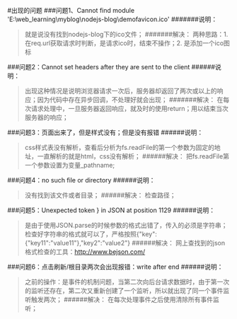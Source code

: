 #出现的问题
###问题1、Cannot find module 'E:\web_learning\myblog\nodejs-blog\demofavicon.ico'
#######说明：
>就是说没有找到nodejs-blog下的ico文件；
#######解决： 
>两种思路：1. 在req.url获取请求时判断，是请求ico时，结束不操作；2. 是添加一个ico图标

###问题2：Cannot set headers after they are sent to the client
######说明：
>出现这种情况是说明浏览器请求一次后，服务器却返回了两次或以上的响应；因为代码中存在异步回调，不处理好就会出现；
#######解决：
>在每次请求处理中，一旦服务器返回响应，就及时的使用return；用以结束当次服务器的响应；

###问题3：页面出来了，但是样式没有；但是没有报错
######说明：
>css样式表没有解析，查看后分析为fs.readFile的第一个参数为固定的地址，一直解析的就是html，css没有解析；
######解决：
>把fs.readFile第一个参数设置为变量_pathname;

###问题4：no such file or directory
######说明：
>没有找到该文件或者目录；
######解决：
>检查路径；

###问题5：Unexpected token } in JSON at position 1129
######说明：
>是由于使用JSON.parse的时候参数的格式出错了，传入的必须是字符串；检查好字符串的格式就可以了，严格按照{"key":{"key11":"value11"},"key2":"value2"}
######解决：
>网上查找到的json格式检查的工具：http://www.bejson.com/

###问题6：点击刷新/根目录两次会出现报错：write after end
######说明：
>之前的操作：是事件的机制问题，当第二次向后台请求数据时，由于第一次的监听还存在，第二次又重新创建了一个监听，所以就出现了同一个事件监听触发两次；
######解决：
>在每次处理事件之后使用清除所有事件监听；